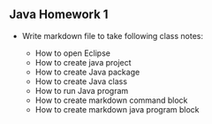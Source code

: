 ## Java Homework 1

* Write markdown file to take following class notes:

	* How to open Eclipse
	* How to create java project
	* How to create Java package
	* How to create Java class
	* How to run Java program
	* How to create markdown command block
	* How to create markdown java program block
